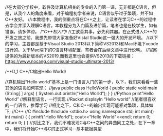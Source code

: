 //在大部分学校中，软件及计算机相关的专业的入门第一课，无非都是C语言，但是，从我个人的角度来看，对于编程初学者来说，C语言似乎过于繁琐，并不如C++友好。
//›本教程中，我的侧重点将在C++之上，让读者在学习C++的过程中去学会并深入理解C语言。本教程分为入门篇及进阶篇，笔者也是在校学生，如有错误，请多体谅。
/**C++初入门*/
//工欲善其事，必先利其器。在正式进入C++的开发之旅之前，我想先带领大家准备好Vistal Studio这一强大的开发环境。
//以下的学习，主要都是基于Visual Studio 2013(以下简称VS2013)和Mac环境下xcode进行的。关于Mac端下的C语言环境配置，笔者会在后续文章中进行说明。
//官网提供的为最新版本的VS2019,而我这里也会提供VS2013的下载链接：https://www.nocang.com/visual-studio-ultimate-2013/

/**D_1 C++/C输出Hello World/

//算机输出“Hello world”基本上是一门语言入门的第一步，以下，我们来看看一些其他的语言如何实现：
//java
public class HelloWorld {
public static void main (String[ ] args) {
      System.out.println(“Hello World”);
   }
}
//Python
print”Hello World” //解释型语言，一行实现
//Racket
displayln “Hello world” //笔者很喜欢的一门语言，推荐学习
//相比之下，C和C++的输出实现可能相对繁琐，具体如下;
//C++                                //C
#include <iostream>                 #include <stdio.h>
  using namespace std;                int main()
  int main()                          {
  {                                    printf("Hello World");
  cout<<"Hello World"<<endl;           return 0;
  return 0;                            }
  }
  //对比之下，我们不难发现C与C++之间的异曲同工之处，在下一章中，我们将开始C++与C的正式学习--基本数据类型
